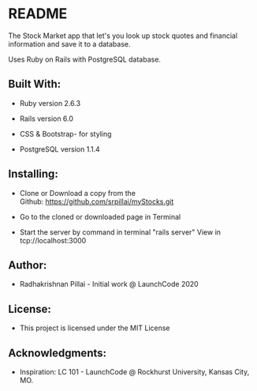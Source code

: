 # README

The Stock Market app that let's you look up stock quotes and financial information and save it to a database.

Uses Ruby on Rails with PostgreSQL database.


## Built With:


* Ruby version 2.6.3
* Rails version 6.0

* CSS & Bootstrap- for styling
* PostgreSQL version 1.1.4

## Installing:


* Clone or Download a copy from the Github: https://github.com/srpillai/myStocks.git
* Go to the cloned or downloaded page in Terminal

* Start the server by command in terminal "rails server"
View in  tcp://localhost:3000

## Author:

* Radhakrishnan Pillai - Initial work @ LaunchCode 2020

## License:

* This project is licensed under the MIT License

## Acknowledgments:

* Inspiration: LC 101 - LaunchCode @ Rockhurst University, Kansas City, MO.
